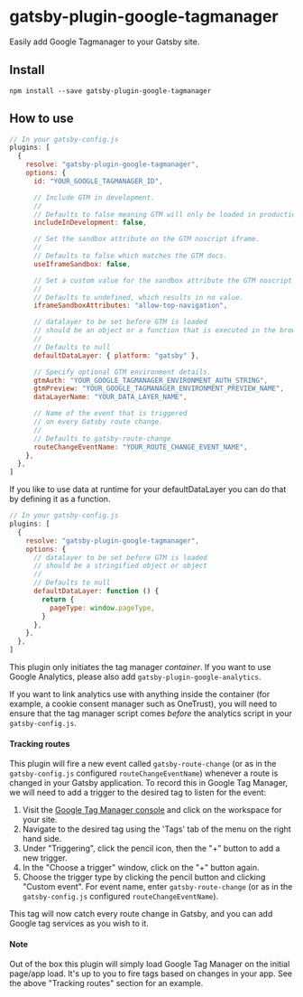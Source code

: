 # gatsby-plugin-google-tagmanager

Easily add Google Tagmanager to your Gatsby site.

## Install

`npm install --save gatsby-plugin-google-tagmanager`

## How to use

```javascript
// In your gatsby-config.js
plugins: [
  {
    resolve: "gatsby-plugin-google-tagmanager",
    options: {
      id: "YOUR_GOOGLE_TAGMANAGER_ID",

      // Include GTM in development.
      //
      // Defaults to false meaning GTM will only be loaded in production.
      includeInDevelopment: false,

      // Set the sandbox attribute on the GTM noscript iframe.
      //
      // Defaults to false which matches the GTM docs.
      useIframeSandbox: false,

      // Set a custom value for the sandbox attribute the GTM noscript iframe.
      //
      // Defaults to undefined, which results in no value.
      iframeSandboxAttributes: "allow-top-navigation",

      // datalayer to be set before GTM is loaded
      // should be an object or a function that is executed in the browser
      //
      // Defaults to null
      defaultDataLayer: { platform: "gatsby" },

      // Specify optional GTM environment details.
      gtmAuth: "YOUR_GOOGLE_TAGMANAGER_ENVIRONMENT_AUTH_STRING",
      gtmPreview: "YOUR_GOOGLE_TAGMANAGER_ENVIRONMENT_PREVIEW_NAME",
      dataLayerName: "YOUR_DATA_LAYER_NAME",

      // Name of the event that is triggered
      // on every Gatsby route change.
      //
      // Defaults to gatsby-route-change
      routeChangeEventName: "YOUR_ROUTE_CHANGE_EVENT_NAME",
    },
  },
]
```

If you like to use data at runtime for your defaultDataLayer you can do that by defining it as a function.

```javascript
// In your gatsby-config.js
plugins: [
  {
    resolve: "gatsby-plugin-google-tagmanager",
    options: {
      // datalayer to be set before GTM is loaded
      // should be a stringified object or object
      //
      // Defaults to null
      defaultDataLayer: function () {
        return {
          pageType: window.pageType,
        }
      },
    },
  },
]
```

This plugin only initiates the tag manager _container_. If you want to use Google Analytics, please also add `gatsby-plugin-google-analytics`.

If you want to link analytics use with anything inside the container (for example, a cookie consent manager such as OneTrust), you will need to ensure that the tag manager script comes _before_ the analytics script in your `gatsby-config.js`.

#### Tracking routes

This plugin will fire a new event called `gatsby-route-change` (or as in the `gatsby-config.js` configured `routeChangeEventName`) whenever a route is changed in your Gatsby application. To record this in Google Tag Manager, we will need to add a trigger to the desired tag to listen for the event:

1. Visit the [Google Tag Manager console](https://tagmanager.google.com/) and click on the workspace for your site.
2. Navigate to the desired tag using the 'Tags' tab of the menu on the right hand side.
3. Under "Triggering", click the pencil icon, then the "+" button to add a new trigger.
4. In the "Choose a trigger" window, click on the "+" button again.
5. Choose the trigger type by clicking the pencil button and clicking "Custom event". For event name, enter `gatsby-route-change` (or as in the `gatsby-config.js` configured `routeChangeEventName`).

This tag will now catch every route change in Gatsby, and you can add Google tag services as you wish to it.

#### Note

Out of the box this plugin will simply load Google Tag Manager on the initial page/app load. It's up to you to fire tags based on changes in your app. See the above "Tracking routes" section for an example.
